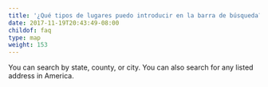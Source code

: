 ```yaml
---
title: '¿Qué tipos de lugares puedo introducir en la barra de búsqueda?'
date: 2017-11-19T20:43:49-08:00
childof: faq
type: map
weight: 153
---
```

You can search by state, county, or city. You can also search for any listed address in America.